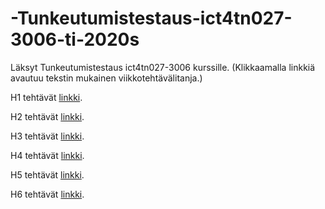 # -Tunkeutumistestaus-ict4tn027-3006-ti-2020s
Läksyt Tunkeutumistestaus ict4tn027-3006 kurssille. (Klikkaamalla linkkiä avautuu tekstin mukainen viikkotehtävälitanja.)

H1 tehtävät [linkki](https://github.com/samuli-salonen/-Tunkeutumistestaus-ict4tn027-3006-ti-2020s/blob/main/h1.md).

H2 tehtävät [linkki](https://github.com/samuli-salonen/-Tunkeutumistestaus-ict4tn027-3006-ti-2020s/blob/main/h2.md).

H3 tehtävät [linkki](https://github.com/samuli-salonen/-Tunkeutumistestaus-ict4tn027-3006-ti-2020s/blob/main/h3.md).

H4 tehtävät [linkki](https://github.com/samuli-salonen/-Tunkeutumistestaus-ict4tn027-3006-ti-2020s/blob/main/h4.md).

H5 tehtävät [linkki](https://github.com/samuli-salonen/-Tunkeutumistestaus-ict4tn027-3006-ti-2020s/blob/main/h5.md).

H6 tehtävät [linkki](https://github.com/samuli-salonen/-Tunkeutumistestaus-ict4tn027-3006-ti-2020s/blob/main/h6.md).

